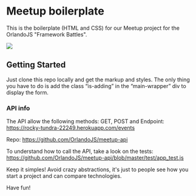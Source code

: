 # Meetup boilerplate
This is the boilerplate (HTML and CSS) for our Meetup project for the OrlandoJS "Framework Battles".

![](http://websolutionsfl.com/img/orlando-js.gif)


## Getting Started
Just clone this repo locally and get the markup and styles.
The only thing you have to do is add the class “is-adding” in the “main-wrapper” div to display the form.

### API info
The API allow the following methods: GET, POST and
Endpoint: https://rocky-tundra-22249.herokuapp.com/events

Repo: https://github.com/OrlandoJS/meetup-api

To understand how to call the API, take a look on the tests: https://github.com/OrlandoJS/meetup-api/blob/master/test/app_test.js

Keep it simples! Avoid crazy abstractions, it's just to people see how you start a project and can compare technologies.


Have fun!
